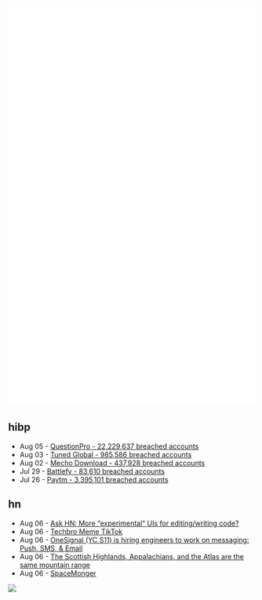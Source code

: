 ![Metrics](https://raw.githubusercontent.com/phixion/phixion/master/metrics.svg)

## hibp

<!--
for https://github.com/phixion/phixion/blob/main/.github/workflows/feeds.yml
-->
<!--START_SECTION:haveibeenpwnd-->
- Aug 05 - [QuestionPro - 22,229,637 breached accounts](https://haveibeenpwned.com/PwnedWebsites#QuestionPro)
- Aug 03 - [Tuned Global - 985,586 breached accounts](https://haveibeenpwned.com/PwnedWebsites#TunedGlobal)
- Aug 02 - [Mecho Download - 437,928 breached accounts](https://haveibeenpwned.com/PwnedWebsites#MechoDownload)
- Jul 29 - [Battlefy - 83,610 breached accounts](https://haveibeenpwned.com/PwnedWebsites#Battlefy)
- Jul 26 - [Paytm - 3,395,101 breached accounts](https://haveibeenpwned.com/PwnedWebsites#Paytm)
<!--END_SECTION:haveibeenpwnd-->

## hn

<!--
for https://github.com/phixion/phixion/blob/main/.github/workflows/feeds.yml
-->
<!--START_SECTION:hn-->
- Aug 06 - [Ask HN: More “experimental“ UIs for editing/writing code?](https://news.ycombinator.com/item?id=32372351)
- Aug 06 - [Techbro Meme TikTok](https://www.tiktok.com/@murage_13_pro_max/video/7128417349572594990)
- Aug 06 - [OneSignal (YC S11) is hiring engineers to work on messaging: Push, SMS, & Email](https://onesignal.com/careers)
- Aug 06 - [The Scottish Highlands, Appalachians, and the Atlas are the same mountain range](https://vividmaps.com/central-pangean-mountains/)
- Aug 06 - [SpaceMonger](https://www.portablefreeware.com/index.php?id=150)
<!--END_SECTION:hn-->

<!--
for https://yhype.me
-->
![](https://hit.yhype.me/github/profile?user_id=13013670)
